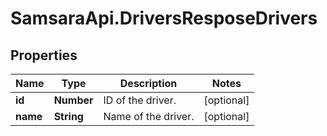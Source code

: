 # SamsaraApi.DriversResposeDrivers

## Properties
Name | Type | Description | Notes
------------ | ------------- | ------------- | -------------
**id** | **Number** | ID of the driver. | [optional] 
**name** | **String** | Name of the driver. | [optional] 


